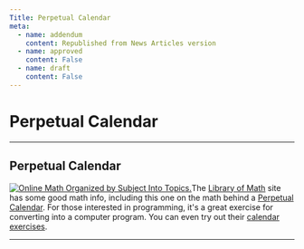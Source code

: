 ```yaml
---
Title: Perpetual Calendar
meta:
  - name: addendum
    content: Republished from News Articles version
  - name: approved
    content: False
  - name: draft
    content: False
---
```

# Perpetual Calendar

---
## Perpetual Calendar


[![Online Math Organized by Subject Into Topics.](http://www.libraryofmath.com/images/lom_logo.jpg)](http://www.libraryofmath.com)The [Library of Math](http://www.libraryofmath.com/) site has some good math info, including this one on the math behind a [Perpetual Calendar](http://www.libraryofmath.com/perpetual-calendar.html). For those interested in programming, it's a great exercise for converting into a computer program. You can even try out their [calendar exercises](http://www.libraryofmath.com/perpetual-calendar-homework.html).





---
